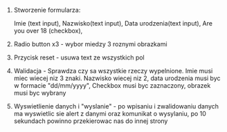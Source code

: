 1. 	Stworzenie formularza:

	Imie (text input), 
	Nazwisko(text input), 
	Data urodzenia(text input), 
	Are you over 18 (checkbox),
		
2. 	Radio button x3 	- wybor miedzy 3 roznymi obrazkami

3. 	Przycisk reset 		- usuwa text ze wszystkich pol

4.	Walidacja 			- Sprawdza czy sa wszystkie rzeczy wypelnione. Imie musi miec wiecej niz 3 znaki. Nazwisko wiecej niz 2, data urodzenia musi byc w formacie "dd/mm/yyyy",
Checkbox musi byc zaznaczony, obrazek musi byc wybrany
							
5.	Wyswietlienie danych i "wyslanie" - po wpisaniu i zwalidowaniu danych ma wyswietlic sie alert z danymi oraz komunikat o wysylaniu, 
po 10 sekundach powinno przekierowac nas do innej strony